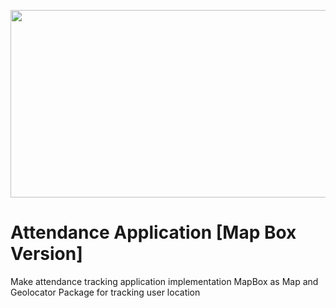 <p align="center">
  <img src="http://www.zimprov.id/readme/absensi_online/banner_github.png"  height="300" width="600" style="">
</p>

# Attendance Application [Map Box Version]

Make attendance tracking application implementation MapBox as Map and Geolocator Package for tracking user location
